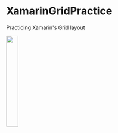 # XamarinGridPractice
Practicing Xamarin's Grid layout

<img src="https://i.imgur.com/AALxuXO.jpg" width="25%" height="25%">
